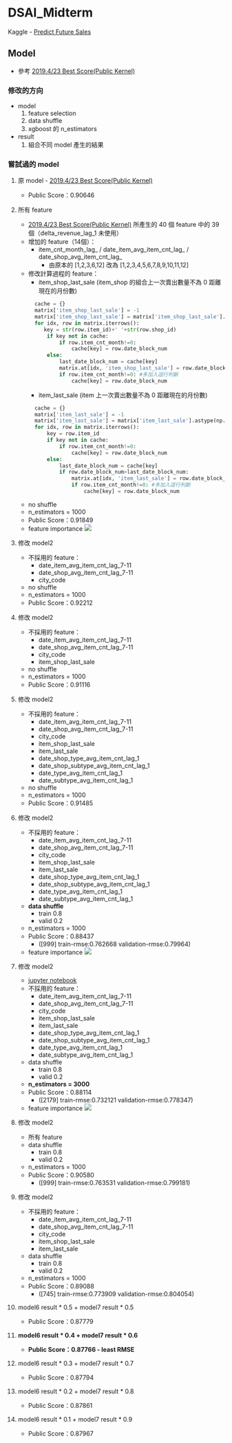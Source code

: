 # DSAI_Midterm
Kaggle - [Predict Future Sales](https://www.kaggle.com/c/competitive-data-science-predict-future-sales/overview)

## Model
 - 參考 [2019.4/23 Best Score(Public Kernel)](https://www.kaggle.com/dhimananubhav/feature-engineering-xgboost)
### 修改的方向
 - model
    1. feature selection
    2. data shuffle
    3. xgboost 的 n_estimators
 - result
    1. 組合不同 model 產生的結果

### 嘗試過的 model
1. 原 model - [2019.4/23 Best Score(Public Kernel)](https://www.kaggle.com/dhimananubhav/feature-engineering-xgboost)
    - Public Score：0.90646
2. 所有 feature
    - [2019.4/23 Best Score(Public Kernel)](https://www.kaggle.com/dhimananubhav/feature-engineering-xgboost) 所產生的 40 個 feature 中的 39 個（delta_revenue_lag_1 未使用）
    - 增加的 feature（14個）：
       - item_cnt_month_lag_ / date_item_avg_item_cnt_lag_ / date_shop_avg_item_cnt_lag_ 
          - 由原本的 [1,2,3,6,12] 改為 [1,2,3,4,5,6,7,8,9,10,11,12]
    - 修改計算過程的 feature：
       - item_shop_last_sale (item_shop 的組合上一次賣出數量不為 0 距離現在的月份數)
       ```python
         cache = {}
         matrix['item_shop_last_sale'] = -1
         matrix['item_shop_last_sale'] = matrix['item_shop_last_sale'].astype(np.int8)
         for idx, row in matrix.iterrows():    
            key = str(row.item_id)+' '+str(row.shop_id)
             if key not in cache:
                 if row.item_cnt_month!=0:
                     cache[key] = row.date_block_num
             else:
                 last_date_block_num = cache[key]
                 matrix.at[idx, 'item_shop_last_sale'] = row.date_block_num - last_date_block_num
                 if row.item_cnt_month!=0: #多加入這行判斷
                     cache[key] = row.date_block_num         
       ```
       - item_last_sale (item 上一次賣出數量不為 0 距離現在的月份數)
       ```python
         cache = {}
         matrix['item_last_sale'] = -1
         matrix['item_last_sale'] = matrix['item_last_sale'].astype(np.int8)
         for idx, row in matrix.iterrows():    
             key = row.item_id
             if key not in cache:
                 if row.item_cnt_month!=0:
                     cache[key] = row.date_block_num
             else:
                 last_date_block_num = cache[key]
                 if row.date_block_num>last_date_block_num:
                     matrix.at[idx, 'item_last_sale'] = row.date_block_num - last_date_block_num
                     if row.item_cnt_month!=0: #多加入這行判斷
                         cache[key] = row.date_block_num         
       ```
    - no shuffle
    - n_estimators = 1000
    - Public Score：0.91849
    - feature importance
    ![](https://imgur.com/cxh1kYr.png)

3. 修改 model2
    - 不採用的 feature：
      - date_item_avg_item_cnt_lag_7-11
      - date_shop_avg_item_cnt_lag_7-11
      - city_code
    - no shuffle
    - n_estimators = 1000
    - Public Score：0.92212

4. 修改 model2
    - 不採用的 feature：
      - date_item_avg_item_cnt_lag_7-11
      - date_shop_avg_item_cnt_lag_7-11
      - city_code
      - item_shop_last_sale
    - no shuffle
    - n_estimators = 1000
    - Public Score：0.91116

5. 修改 model2
    - 不採用的 feature：
      - date_item_avg_item_cnt_lag_7-11
      - date_shop_avg_item_cnt_lag_7-11
      - city_code
      - item_shop_last_sale
      - item_last_sale
      - date_shop_type_avg_item_cnt_lag_1
      - date_shop_subtype_avg_item_cnt_lag_1
      - date_type_avg_item_cnt_lag_1
      - date_subtype_avg_item_cnt_lag_1
    - no shuffle
    - n_estimators = 1000
    - Public Score：0.91485

6. 修改 model2 
    - 不採用的 feature：
      - date_item_avg_item_cnt_lag_7-11
      - date_shop_avg_item_cnt_lag_7-11
      - city_code
      - item_shop_last_sale
      - item_last_sale
      - date_shop_type_avg_item_cnt_lag_1
      - date_shop_subtype_avg_item_cnt_lag_1
      - date_type_avg_item_cnt_lag_1
      - date_subtype_avg_item_cnt_lag_1
    - **data shuffle**
      - train 0.8
      - valid 0.2
    - n_estimators = 1000
    - Public Score：0.88437
        - ([999] train-rmse:0.762668	validation-rmse:0.79964)
    - feature importance
    ![](https://imgur.com/jQJhWqu.png)
    
7. 修改 model2 
    - [jupyter notebook](https://nbviewer.jupyter.org/github/letticee/DSAI_Midterm/blob/master/note/feature-engineering-xgboost-90dc7c.ipynb)
    - 不採用的 feature：
      - date_item_avg_item_cnt_lag_7-11
      - date_shop_avg_item_cnt_lag_7-11
      - city_code
      - item_shop_last_sale
      - item_last_sale
      - date_shop_type_avg_item_cnt_lag_1
      - date_shop_subtype_avg_item_cnt_lag_1
      - date_type_avg_item_cnt_lag_1
      - date_subtype_avg_item_cnt_lag_1
    - data shuffle
      - train 0.8
      - valid 0.2
    - **n_estimators = 3000**
    - Public Score：0.88114
        - ([2179] train-rmse:0.732121	validation-rmse:0.778347)
    - feature importance
    ![](https://imgur.com/trZUV3y.png)
    
8. 修改 model2 
    - 所有 feature
    - data shuffle
      - train 0.8
      - valid 0.2
    - n_estimators = 1000
    - Public Score：0.90580
        - ([999]	train-rmse:0.763531	validation-rmse:0.799181)
        
9. 修改 model2 
    - 不採用的 feature：
      - date_item_avg_item_cnt_lag_7-11
      - date_shop_avg_item_cnt_lag_7-11
      - city_code
      - item_shop_last_sale
      - item_last_sale
    - data shuffle
      - train 0.8
      - valid 0.2
    - n_estimators = 1000
    - Public Score：0.89088
        - ([745]	train-rmse:0.773909	validation-rmse:0.804054)
    
10. model6 result * 0.5 + model7 result * 0.5
    - Public Score：0.87779

11. **model6 result * 0.4 + model7 result * 0.6**
    - **Public Score：0.87766 - least RMSE**

12. model6 result * 0.3 + model7 result * 0.7
    - Public Score：0.87794

13. model6 result * 0.2 + model7 result * 0.8
    - Public Score：0.87861

14. model6 result * 0.1 + model7 result * 0.9
    - Public Score：0.87967
